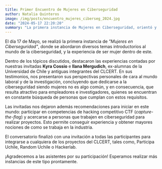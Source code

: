 ```yaml
---
title: Primer Encuentro de Mujeres en Ciberseguridad
author: Natalia Quinteros
image: /img/posts/encuentro_mujeres_ciberseg_2024.jpg
date: "2024-05-17 22:20:20"
summary: "La primera instancia de Mujeres en Ciberseguridad, orientó y motivó a las participantes a integrarse al mundo de la ciberseguridad."
---
```


El día 17 de Mayo, se realizó la primera instancia de *"Mujeres en Ciberseguridad"*, donde se abordaron diversos temas introductorios al mundo de la ciberseguridad, y la experiencia de ser mujer dentro de este. 

Dentro de los tópicos discutidos, destacaron las experiencias contadas por nuestras invitadas **Kyra Cossio** e **Ilana Mergudich**, ex-alumnas de la Universidad de Chile y antiguas integrantes del CLCERT. En sus testimonios, nos presentaron sus perspectivas personales de cara al mundo laboral y de la investigación, concluyendo que dedicarse a la ciberseguridad siendo mujeres no es algo común, y en consecuencia, que resulta atractivo para empleadores e investigadores, quienes se encuentran en constante búsqueda de personas que cumplan con estos requisitos. 

Las invitadas nos dejaron además recomendaciones para iniciar en este mundo: participar en competencias de hacking competitivo CTF (*capture-the-flag*) y acercarse a personas que trabajen en ciberseguridad para realizar proyectos. Esto permite conseguir experiencia y obtener mayores nociones de como se trabaja en la industria. 

El conversatorio finalizó con una invitación a todas las participantes para integrarse a cualquiera de los proyectos del CLCERT, tales como, Participa Uchile, Random Uchile o Hackerlab. 

¡Agradecemos a las asistentes por su participación! Esperamos realizar más instancias de este tipo prontamente.